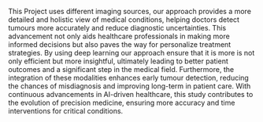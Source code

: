 This Project uses different imaging sources, our approach provides a more detailed and holistic view of medical conditions, helping doctors detect tumours more accurately and reduce diagnostic uncertainties. This advancement not only aids healthcare professionals in making more informed decisions but also paves the way for personalize treatment strategies. By using deep learning our approach ensure that it is more is not only efficient but more insightful, ultimately leading to better patient outcomes and a significant step in the medical field. Furthermore, the integration of these modalities enhances early tumour detection, reducing the chances of misdiagnosis and improving long-term in patient care. With continuous advancements in AI-driven healthcare, this study contributes to the evolution of precision medicine, ensuring more accuracy and time interventions for critical conditions.



